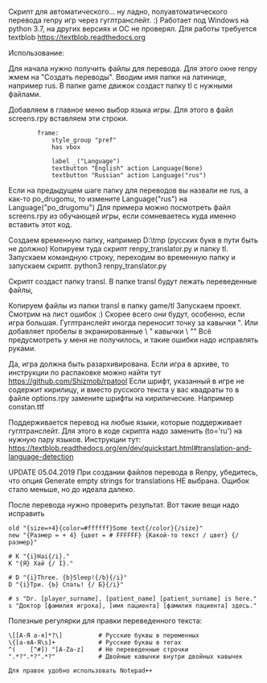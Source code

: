 Скрипт для автоматического... ну ладно, полуавтоматического перевода renpy игр
через гуглтранслейт. :)
Работает под Windows на python 3.7, на других версиях и ОС не проверял.
Для работы требуется textblob https://textblob.readthedocs.org

Использование:

Для начала нужно получить файлы для перевода.
Для этого окне renpy жмем на "Создать переводы". Вводим имя папки на латинице, например rus.
В папке game движок создаст папку tl с нужными файлами.

Добавляем в главное меню выбор языка игры.
Для этого в файл screens.rpy вставляем эти строки.

            frame:
                style_group "pref"
                has vbox

                label _("Language")
                textbutton "English" action Language(None)
                textbutton "Russian" action Language("rus")

Если на предыдущем шаге папку для переводов вы назвали не rus,
а как-то po_drugomu, то измените Language("rus") на Language("po_drugomu")
Для примера можно посмотреть файл screens.rpy из обучающей игры, если сомневаетесь
куда именно вставить этот код.

Создаем временную папку, например D:\tmp (русских букв в пути быть не должно)
Копируем туда скрипт renpy_translator.py и папку tl.
Запускаем командную строку, переходим во временную папку и запускаем скрипт.
python3 renpy_translator.py

Скрипт создаст папку transl.
В папке transl будут лежать переведенные файлы,

Копируем файлы из папки transl в папку game/tl
Запускаем проект.
Смотрим на лист ошибок :) Скорее всего они будут, особенно, если игра большая.
Гуглтранслейт иногда переносит точку за кавычки ".
Или добавляет пробелы в экранированные \ " кавычки \ ""
Всё предусмотреть у меня не получилось, и такие ошибки надо исправлять руками.

Да, игра должна быть разархивирована. Если игра в архиве, то инструкции по распаковке
можно найти тут https://github.com/Shizmob/rpatool
Если шрифт, указанный в игре не содержит кирилицу, и вместо русского текста у вас квадраты
то в файле options.rpy замените шрифты на кирилические. Например constan.ttf

Поддерживается перевод на любые языки, которые поддерживает гуглтранслейт. Для этого в коде
скрипта надо заменить (to='ru') на нужную пару языков. Инструкции тут:
https://textblob.readthedocs.org/en/dev/quickstart.html#translation-and-language-detection


UPDATE 05.04.2019
При создании файлов перевода в Renpy, убедитесь, что опция Generate empty strings for translations НЕ выбрана.
Ощибок стало меньше, но до идеала далеко. 

После перевода нужно проверить результат. Вот такие вещи надо исправить

    old "{size=+4}{color=#ffffff}Some text{/color}{/size}"
    new "{Размер = + 4} {цвет = # FFFFFF} {Какой-то текст / цвет} {/ размер}"
    
    # K "{i}Hai{/i}."
    K "{Я} Хай {/ I}."
    
    # D "{i}Three. {b}Sleep!{/b}{/i}"
    D "{i}Три. {Ь} Спать! {/ Б}{/i}"   
    
    # s "Dr. [player_surname], [patient_name] [patient_surname] is here."
    s "Доктор [фамилия игрока], [имя пациента] [фамилия пациента] здесь."

    
Полезные регулярки для правки переведенного текста:

    \[[А-Я а-я]*?\]          # Русские буквы в переменных
    \{[а-яА-Я\s]+            # Русские буквы в тегах
    ^(    [^#]) "[A-Za-z]    # Не переведенные строчки
    ".*?".*?".*?"            # Двойные кавычки внутри двойных кавычек
    
    Для правок удобно использовать Notepad++
